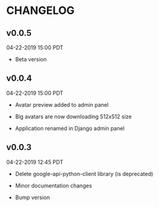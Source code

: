 # CHANGELOG

## v0.0.5

04-22-2019 15:00 PDT

* Beta version

## v0.0.4

04-22-2019 15:00 PDT

* Avatar preview added to admin panel

* Big avatars are now downloading 512x512 size

* Application renamed in Django admin panel

## v0.0.3

04-22-2019 12:45 PDT

* Delete google-api-python-client library (is deprecated)

* Minor documentation changes

* Bump version

